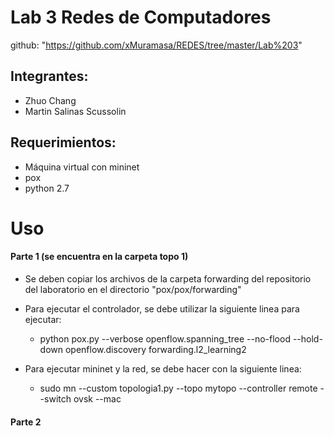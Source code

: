 # Lab 3 Redes de Computadores
github: "https://github.com/xMuramasa/REDES/tree/master/Lab%203"

## Integrantes:
- Zhuo Chang 
- Martin Salinas Scussolin

## Requerimientos:
- Máquina virtual con mininet
- pox
- python 2.7

# Uso
#### Parte 1 (se encuentra en la carpeta topo 1)

- Se deben copiar los archivos de la carpeta forwarding del repositorio del laboratorio en el directorio "pox/pox/forwarding"

- Para ejecutar el controlador, se debe utilizar la siguiente linea para ejecutar:
    
    - python pox.py --verbose openflow.spanning_tree --no-flood --hold-down openflow.discovery forwarding.l2_learning2

- Para ejecutar mininet y la red, se debe hacer con la siguiente linea:
    - sudo mn --custom topologia1.py --topo mytopo --controller remote --switch ovsk --mac


#### Parte 2